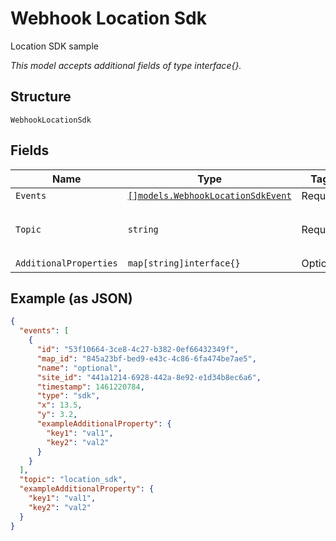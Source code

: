 
# Webhook Location Sdk

Location SDK sample

*This model accepts additional fields of type interface{}.*

## Structure

`WebhookLocationSdk`

## Fields

| Name | Type | Tags | Description |
|  --- | --- | --- | --- |
| `Events` | [`[]models.WebhookLocationSdkEvent`](../../doc/models/webhook-location-sdk-event.md) | Required | List of events |
| `Topic` | `string` | Required | Topic subscribed to<br>**Default**: `"location_sdk"` |
| `AdditionalProperties` | `map[string]interface{}` | Optional | - |

## Example (as JSON)

```json
{
  "events": [
    {
      "id": "53f10664-3ce8-4c27-b382-0ef66432349f",
      "map_id": "845a23bf-bed9-e43c-4c86-6fa474be7ae5",
      "name": "optional",
      "site_id": "441a1214-6928-442a-8e92-e1d34b8ec6a6",
      "timestamp": 1461220784,
      "type": "sdk",
      "x": 13.5,
      "y": 3.2,
      "exampleAdditionalProperty": {
        "key1": "val1",
        "key2": "val2"
      }
    }
  ],
  "topic": "location_sdk",
  "exampleAdditionalProperty": {
    "key1": "val1",
    "key2": "val2"
  }
}
```


